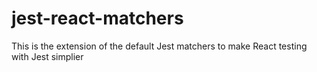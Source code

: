 # jest-react-matchers

This is the extension of the default Jest matchers to make React testing with Jest simplier
